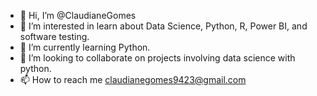 - 👋 Hi, I’m @ClaudianeGomes
- 👀 I’m interested in learn about Data Science, Python, R, Power BI, and software testing.
- 🌱 I’m currently learning Python.
- 💞️ I’m looking to collaborate on projects involving data science with python.
- 📫 How to reach me claudianegomes9423@gmail.com

<!---
ClaudianeGomes/ClaudianeGomes is a ✨ special ✨ repository because its `README.md` (this file) appears on your GitHub profile.
You can click the Preview link to take a look at your changes.
--->
